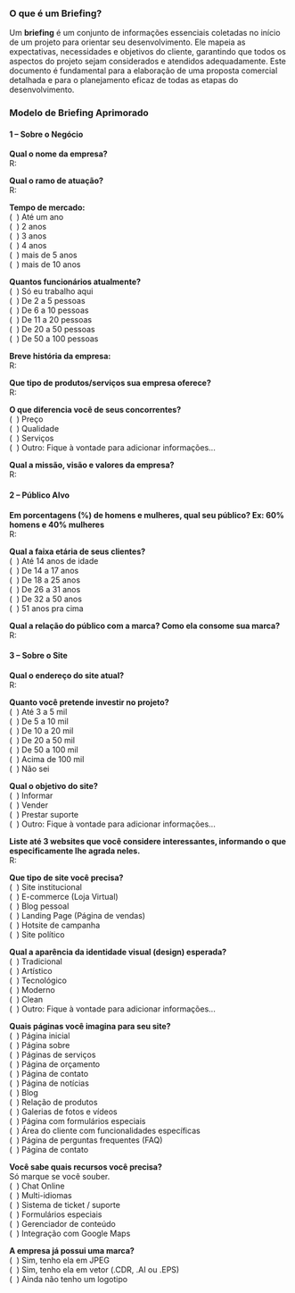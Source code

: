 ### O que é um Briefing?

Um **briefing** é um conjunto de informações essenciais coletadas no início de um projeto para orientar seu desenvolvimento. Ele mapeia as expectativas, necessidades e objetivos do cliente, garantindo que todos os aspectos do projeto sejam considerados e atendidos adequadamente. Este documento é fundamental para a elaboração de uma proposta comercial detalhada e para o planejamento eficaz de todas as etapas do desenvolvimento.

### Modelo de Briefing Aprimorado

#### 1 – Sobre o Negócio

**Qual o nome da empresa?**  
R:

**Qual o ramo de atuação?**  
R:

**Tempo de mercado:**  
(  ) Até um ano  
(  ) 2 anos  
(  ) 3 anos  
(  ) 4 anos  
(  ) mais de 5 anos  
(  ) mais de 10 anos

**Quantos funcionários atualmente?**  
(  ) Só eu trabalho aqui  
(  ) De 2 a 5 pessoas  
(  ) De 6 a 10 pessoas  
(  ) De 11 a 20 pessoas  
(  ) De 20 a 50 pessoas  
(  ) De 50 a 100 pessoas

**Breve história da empresa:**  
R:

**Que tipo de produtos/serviços sua empresa oferece?**  
R:

**O que diferencia você de seus concorrentes?**  
(  ) Preço  
(  ) Qualidade  
(  ) Serviços  
(  ) Outro: Fique à vontade para adicionar informações...

**Qual a missão, visão e valores da empresa?**  
R:

#### 2 – Público Alvo

**Em porcentagens (%) de homens e mulheres, qual seu público? Ex: 60% homens e 40% mulheres**  
R:

**Qual a faixa etária de seus clientes?**  
(  ) Até 14 anos de idade  
(  ) De 14 a 17 anos  
(  ) De 18 a 25 anos  
(  ) De 26 a 31 anos  
(  ) De 32 a 50 anos  
(  ) 51 anos pra cima

**Qual a relação do público com a marca? Como ela consome sua marca?**  
R:

#### 3 – Sobre o Site

**Qual o endereço do site atual?**  
R:

**Quanto você pretende investir no projeto?**  
(  ) Até 3 a 5 mil  
(  ) De 5 a 10 mil  
(  ) De 10 a 20 mil  
(  ) De 20 a 50 mil  
(  ) De 50 a 100 mil  
(  ) Acima de 100 mil  
(  ) Não sei

**Qual o objetivo do site?**  
(  ) Informar  
(  ) Vender  
(  ) Prestar suporte  
(  ) Outro: Fique à vontade para adicionar informações...

**Liste até 3 websites que você considere interessantes, informando o que especificamente lhe agrada neles.**  
R:

**Que tipo de site você precisa?**  
(  ) Site institucional  
(  ) E-commerce (Loja Virtual)  
(  ) Blog pessoal  
(  ) Landing Page (Página de vendas)  
(  ) Hotsite de campanha  
(  ) Site político

**Qual a aparência da identidade visual (design) esperada?**  
(  ) Tradicional  
(  ) Artístico  
(  ) Tecnológico  
(  ) Moderno  
(  ) Clean  
(  ) Outro: Fique à vontade para adicionar informações...

**Quais páginas você imagina para seu site?**  
(  ) Página inicial  
(  ) Página sobre  
(  ) Páginas de serviços  
(  ) Página de orçamento  
(  ) Página de contato  
(  ) Página de notícias  
(  ) Blog  
(  ) Relação de produtos  
(  ) Galerias de fotos e vídeos  
(  ) Página com formulários especiais  
(  ) Área do cliente com funcionalidades específicas  
(  ) Página de perguntas frequentes (FAQ)  
(  ) Página de contato

**Você sabe quais recursos você precisa?**  
Só marque se você souber.  
(  ) Chat Online  
(  ) Multi-idiomas  
(  ) Sistema de ticket / suporte  
(  ) Formulários especiais  
(  ) Gerenciador de conteúdo  
(  ) Integração com Google Maps

**A empresa já possui uma marca?**  
(  ) Sim, tenho ela em JPEG  
(  ) Sim, tenho ela em vetor (.CDR, .AI ou .EPS)  
(  ) Ainda não tenho um logotipo